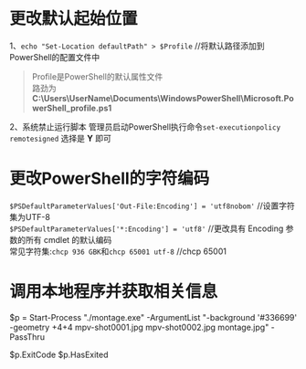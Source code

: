 # 更改默认起始位置
1、`echo "Set-Location defaultPath" > $Profile`   //将默认路径添加到PowerShell的配置文件中
>Profile是PowerShell的默认属性文件  
>路劲为 **C:\Users\UserName\Documents\WindowsPowerShell\Microsoft.PowerShell_profile.ps1**  

2、系统禁止运行脚本
管理员启动PowerShell执行命令`set-executionpolicy remotesigned` 选择是  **Y** 即可  

# 更改PowerShell的字符编码
`$PSDefaultParameterValues['Out-File:Encoding'] = 'utf8nobom'`    //设置字符集为UTF-8  
`$PSDefaultParameterValues['*:Encoding'] = 'utf8'`                //更改具有 Encoding 参数的所有 cmdlet 的默认编码  
常见字符集:`chcp 936 GBK`和`chcp 65001 utf-8`                     //chcp 65001  

# 调用本地程序并获取相关信息
$p = Start-Process "./montage.exe" -ArgumentList "-background '#336699' -geometry +4+4 mpv-shot0001.jpg mpv-shot0002.jpg montage.jpg" -PassThru

$p.ExitCode
$p.HasExited